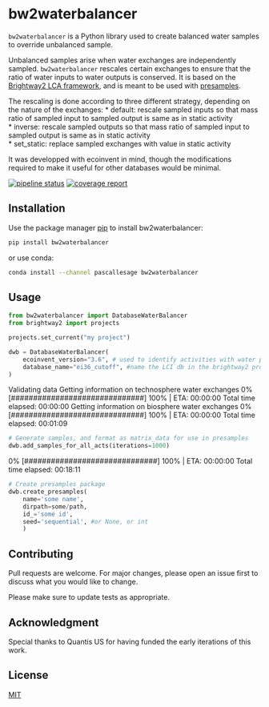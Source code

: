 # bw2waterbalancer

``bw2waterbalancer`` is a Python library used to create balanced water samples to override unbalanced sample.

Unbalanced samples arise when water exchanges are independently sampled. ``bw2waterbalancer`` rescales certain exchanges 
to ensure that the ratio of water inputs to water outputs is conserved. It is based on the 
[Brightway2 LCA framework](https://brightwaylca.org/), and is meant to be used with 
[presamples](https://presamples.readthedocs.io/en/latest/).
 
The rescaling is done according to three different strategy, depending on the nature of the exchanges:
    * default: rescale sampled inputs so that mass ratio of sampled input to sampled output is same as 
    in static activity  
    * inverse: rescale sampled outputs so that mass ratio of sampled input to sampled output is same
     as in static activity  
    * set_static: replace sampled exchanges with value in static activity  
 
It was developped with ecoinvent in mind, though the modifications required to make it useful for other databases would be minimal.  


[![pipeline status](https://gitlab.com/pascal.lesage/bw2waterbalancer/badges/master/pipeline.svg)](https://gitlab.com/pascal.lesage/bw2waterbalancer/commits/master)
[![coverage report](https://gitlab.com/pascal.lesage/bw2waterbalancer/badges/master/coverage.svg)](https://gitlab.com/pascal.lesage/bw2waterbalancer/commits/master)

## Installation

Use the package manager [pip](https://pip.pypa.io/en/stable/) to install bw2waterbalancer:

```bash
pip install bw2waterbalancer
```

or use conda: 
```bash
conda install --channel pascallesage bw2waterbalancer
```

## Usage

```python
from bw2waterbalancer import DatabaseWaterBalancer
from brightway2 import projects

projects.set_current("my project")

dwb = DatabaseWaterBalancer(
    ecoinvent_version="3.6", # used to identify activities with water production exchanges
    database_name="ei36_cutoff", #name the LCI db in the brightway2 project
)
```
Validating data
Getting information on technosphere water exchanges
0% [##############################] 100% | ETA: 00:00:00
Total time elapsed: 00:00:00
Getting information on biosphere water exchanges
0% [##############################] 100% | ETA: 00:00:00
Total time elapsed: 00:01:09

```python
# Generate samples, and format as matrix_data for use in presamples
dwb.add_samples_for_all_acts(iterations=1000)
```
0% [##############################] 100% | ETA: 00:00:00
Total time elapsed: 00:18:11

```python
# Create presamples package
dwb.create_presamples(
    name='some name', 
    dirpath=some/path, 
    id_='some id',
    seed='sequential', #or None, or int
    )
```

## Contributing
Pull requests are welcome. For major changes, please open an issue first to discuss what you would like to change.

Please make sure to update tests as appropriate.

## Acknowledgment
Special thanks to Quantis US for having funded the early iterations of this work. 

## License
[MIT](https://choosealicense.com/licenses/mit/)
